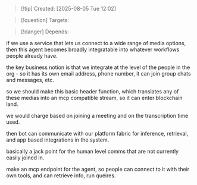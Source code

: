 
>[!tip] Created: [2025-08-05 Tue 12:02]

>[!question] Targets: 

>[!danger] Depends: 

if we use a service that lets us connect to a wide range of media options, then this agent becomes broadly integratable into whatever workflows people already have.

the key business notion is that we integrate at the level of the people in the org - so it has its own email address, phone number, it can join group chats and messages, etc.

so we should make this basic header function, which translates any of these medias into an mcp compatible stream, so it can enter blockchain land.

we would charge based on joining a meeting and on the transcription time used.

then bot can communicate with our platform fabric for inference, retrieval, and app based integrations in the system.

basically a jack point for the human level comms that are not currently easily joined in.

make an mcp endpoint for the agent, so people can connect to it with their own tools, and can retrieve info, run queires.